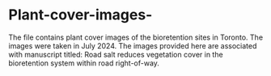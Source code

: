 # Plant-cover-images-
The file contains plant cover images of the bioretention sites in Toronto. The images were taken in July 2024. The images provided here are associated with manuscript titled: Road salt reduces vegetation cover in the bioretention system within road right-of-way. 
